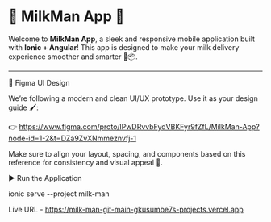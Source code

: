 # 🥛 MilkMan App 🚀

Welcome to **MilkMan App**, a sleek and responsive mobile application built with **Ionic + Angular**! This app is designed to make your milk delivery experience smoother and smarter 🐄📦.

---

🎨 Figma UI Design

We’re following a modern and clean UI/UX prototype. Use it as your design guide 🖌️:

👉 https://www.figma.com/proto/lPwDRvvbFydVBKFyr9fZfL/MilkMan-App?node-id=1-2&t=DZa9ZvXNmmeznvfj-1

Make sure to align your layout, spacing, and components based on this reference for consistency and visual appeal 🎯.

▶️ Run the Application

ionic serve --project milk-man

Live URL - https://milk-man-git-main-gkusumbe7s-projects.vercel.app
